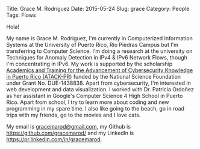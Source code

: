 Title: Grace M. Rodriguez
Date: 2015-05-24
Slug: grace
Category: People
Tags: Flows

Hola!

My name is Grace M. Rodriguez, I'm currently in Computerized
Information Systems at the University of Puerto Rico, Rio Piedras
Campus but I'm transferring to Computer Science. I'm doing a research
at the university on Techniques for Anomaly Detection in IPv4 & IPv6
Network Flows, though I'm concentrating in IPv6.  My work is supported
by the scholarship
[Academics and Training for the Advancement of Cybersecurity Knowledge in Puerto Rico (ATACK-PR)](http://atackpr.ccom.uprrp.edu/)
funded by the National Science Foundation under Grant
No. DUE-1438838. Apart from cybersecurity, I'm interested in web
development and data visualization. I worked with Dr. Patricia Ordoñez
as her assistant in Google's Computer Science 4 High School in Puerto
Rico.  Apart from school, I try to learn more about coding and new
programming in my spare time. I also like going to the beach, go in
road trips with my friends, go to the movies and I love cats.

My email is <gracemarod@gmail.com>, my Github is
<https://github.com/gracemarod/> and my Linkedln is
<https://pr.linkedin.com/in/gracemarod>.

